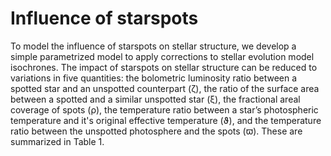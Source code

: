 # Influence of starspots

To model the influence of starspots on stellar structure, we develop a simple parametrized model to apply corrections to stellar evolution model isochrones. The impact of starspots on stellar structure can be reduced to variations in five quantities: the bolometric luminosity ratio between a spotted star and an unspotted counterpart (&zeta;), the ratio of the surface area between a spotted and a similar unspotted star (&xi;), the fractional areal coverage of spots (&rho;), the temperature ratio between a star’s photospheric temperature and it's original effective temperature (&thetasym;), and the temperature ratio between the unspotted photosphere and the spots (&piv;). These are summarized in Table 1.